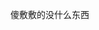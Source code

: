 傻敷敷的没什么东西

<!---
AKIRAsamadesu/AKIRAsamadesu is a ✨ special ✨ repository because its `README.md` (this file) appears on your GitHub profile.
You can click the Preview link to take a look at your changes.
--->
